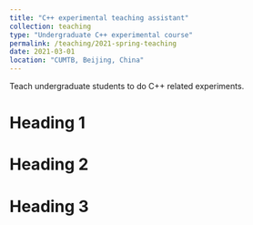 ```yaml
---
title: "C++ experimental teaching assistant"
collection: teaching
type: "Undergraduate C++ experimental course"
permalink: /teaching/2021-spring-teaching
date: 2021-03-01
location: "CUMTB, Beijing, China"
---
```


Teach undergraduate students to do C++ related experiments.

Heading 1
======

Heading 2
======

Heading 3
======